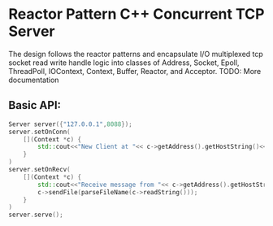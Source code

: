 # Reactor Pattern C++ Concurrent TCP Server
The design follows the reactor patterns and encapsulate I/O multiplexed tcp socket read write handle logic into classes of Address, Socket, Epoll, ThreadPoll, IOContext, Context, Buffer, Reactor, and Acceptor.
TODO: More documentation

## Basic API:
```C++
Server server({"127.0.0.1",8088});
server.setOnConn(
    [](Context *c) {
        std::cout<<"New Client at "<< c->getAddress().getHostString()<< ":" << c->getAddress().getPort() << std::endl;
    }
)
server.setOnRecv(
    [](Context *c) {
        std::cout<<"Receive message from "<< c->getAddress().getHostString()<< ":" << c->getAddress().getPort() << std::endl;
        c->sendFile(parseFileName(c->readString()));
    }
)
server.serve();

```
